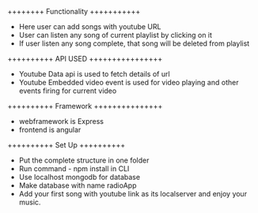 ++++++++ Functionality +++++++++++
- Here user can add songs with youtube URL
- User can listen any song of current playlist by clicking on it
- If user listen any song complete, that song will be deleted from playlist

++++++++++ API USED ++++++++++++++++
- Youtube Data api is used to fetch details of url
- Youtube Embedded video event is used for video playing and other events firing for current video

++++++++++ Framework +++++++++++++++
- webframework is Express
- frontend is angular

++++++++++ Set Up ++++++++++
- Put the complete structure in one folder
- Run command - npm install in CLI
- Use localhost mongodb for database
- Make database with name radioApp
- Add your first song with youtube link as its localserver and enjoy your music.

